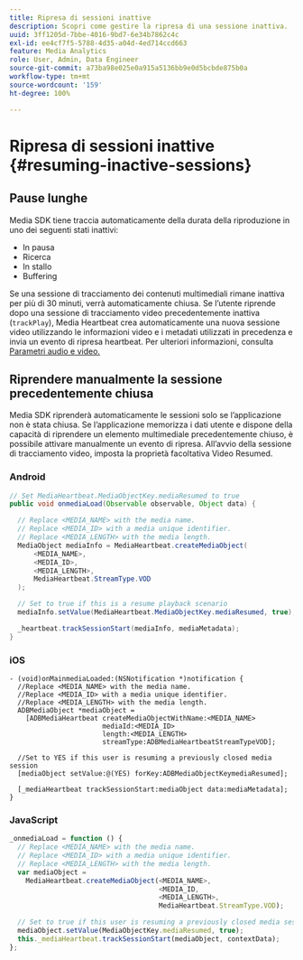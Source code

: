 ```yaml
---
title: Ripresa di sessioni inattive
description: Scopri come gestire la ripresa di una sessione inattiva.
uuid: 3ff1205d-7bbe-4016-9bd7-6e34b7862c4c
exl-id: ee4cf7f5-5788-4d35-a04d-4ed714ccd663
feature: Media Analytics
role: User, Admin, Data Engineer
source-git-commit: a73ba98e025e0a915a5136bb9e0d5bcbde875b0a
workflow-type: tm+mt
source-wordcount: '159'
ht-degree: 100%

---
```


# Ripresa di sessioni inattive {#resuming-inactive-sessions}

## Pause lunghe

Media SDK tiene traccia automaticamente della durata della riproduzione in uno dei seguenti stati inattivi:

* In pausa
* Ricerca
* In stallo
* Buffering

Se una sessione di tracciamento dei contenuti multimediali rimane inattiva per più di 30 minuti, verrà automaticamente chiusa. Se l’utente riprende dopo una sessione di tracciamento video precedentemente inattiva (`trackPlay`), Media Heartbeat crea automaticamente una nuova sessione video utilizzando le informazioni video e i metadati utilizzati in precedenza e invia un evento di ripresa heartbeat. Per ulteriori informazioni, consulta [Parametri audio e video.](/help/implementation/variables/audio-video-parameters.md)


## Riprendere manualmente la sessione precedentemente chiusa

Media SDK riprenderà automaticamente le sessioni solo se l’applicazione non è stata chiusa. Se l’applicazione memorizza i dati utente e dispone della capacità di riprendere un elemento multimediale precedentemente chiuso, è possibile attivare manualmente un evento di ripresa. All’avvio della sessione di tracciamento video, imposta la proprietà facoltativa Video Resumed.

### Android

```java
// Set MediaHeartbeat.MediaObjectKey.mediaResumed to true
public void onmediaLoad(Observable observable, Object data) {

  // Replace <MEDIA_NAME> with the media name.
  // Replace <MEDIA_ID> with a media unique identifier.
  // Replace <MEDIA_LENGTH> with the media length.  
  MediaObject mediaInfo = MediaHeartbeat.createMediaObject(  
      <MEDIA_NAME>,  
      <MEDIA_ID>,  
      <MEDIA_LENGTH>,  
      MediaHeartbeat.StreamType.VOD
  );

  // Set to true if this is a resume playback scenario
  mediaInfo.setValue(MediaHeartbeat.MediaObjectKey.mediaResumed, true);

  _heartbeat.trackSessionStart(mediaInfo, mediaMetadata);
}
```

### iOS

```
- (void)onMainmediaLoaded:(NSNotification *)notification {
  //Replace <MEDIA_NAME> with the media name.
  //Replace <MEDIA_ID> with a media unique identifier.
  //Replace <MEDIA_LENGTH> with the media length.     
  ADBMediaObject *mediaObject =  
    [ADBMediaHeartbeat createMediaObjectWithName:<MEDIA_NAME>
                       mediaId:<MEDIA_ID>
                       length:<MEDIA_LENGTH>
                       streamType:ADBMediaHeartbeatStreamTypeVOD];

  //Set to YES if this user is resuming a previously closed media session
  [mediaObject setValue:@(YES) forKey:ADBMediaObjectKeymediaResumed];

  [_mediaHeartbeat trackSessionStart:mediaObject data:mediaMetadata];
}
```

### JavaScript

```js
_onmediaLoad = function () {
  // Replace <MEDIA_NAME> with the media name.
  // Replace <MEDIA_ID> with a media unique identifier.
  // Replace <MEDIA_LENGTH> with the media length.  
  var mediaObject =  
    MediaHeartbeat.createMediaObject(<MEDIA_NAME>,  
                                     <MEDIA_ID,  
                                     <MEDIA_LENGTH>,  
                                     MediaHeartbeat.StreamType.VOD);

  // Set to true if this user is resuming a previously closed media session
  mediaObject.setValue(MediaObjectKey.mediaResumed, true);
  this._mediaHeartbeat.trackSessionStart(mediaObject, contextData);
};
```
